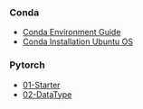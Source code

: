 ### Conda
- [Conda Environment Guide](Conda%20Environment%20Guide.md)
- [Conda Installation Ubuntu OS](Conda%20Installation%20Ubuntu%20OS.md)


### Pytorch
- [01-Starter](01-Starter.md)
- [02-DataType](02-DataType.md)
